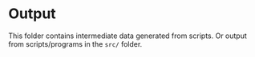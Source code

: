 # Output

This folder contains intermediate data generated from scripts.
Or output from scripts/programs in the `src/` folder.

